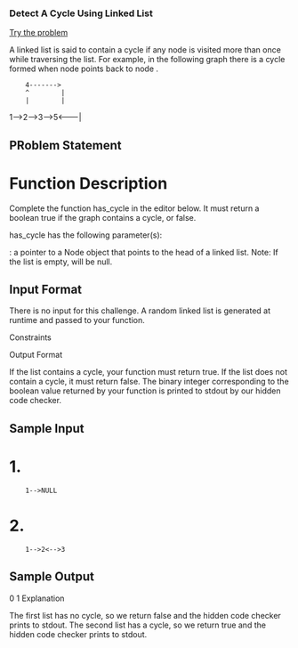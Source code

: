 ### Detect A Cycle Using Linked List
[Try the problem](https://www.hackerrank.com/challenges/ctci-linked-list-cycle/problem?h_l=interview&playlist_slugs%5B%5D=interview-preparation-kit&playlist_slugs%5B%5D=linked-lists)

A linked list is said to contain a cycle if any node is visited more than once while traversing the list. For example, in the following graph there is a cycle formed when node  points back to node .


        4------->
        ^        |
        |        | 
1-->2-->3-->5<---|
        
## PRoblem Statement
# Function Description

Complete the function has_cycle in the editor below. It must return a boolean true if the graph contains a cycle, or false.

has_cycle has the following parameter(s):

: a pointer to a Node object that points to the head of a linked list.
Note: If the list is empty,  will be null.

## Input Format

There is no input for this challenge. A random linked list is generated at runtime and passed to your function.

Constraints

Output Format

If the list contains a cycle, your function must return true. If the list does not contain a cycle, it must return false. The binary integer corresponding to the boolean value returned by your function is printed to stdout by our hidden code checker.

## Sample Input
  # 1.
        1-->NULL
  # 2.
        1-->2<-->3
## Sample Output

0
1
Explanation

The first list has no cycle, so we return false and the hidden code checker prints  to stdout.
The second list has a cycle, so we return true and the hidden code checker prints  to stdout.
